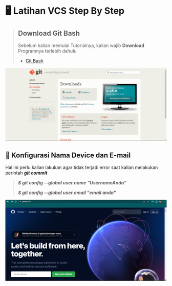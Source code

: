 # 🖥 Latihan VCS Step By Step

> ## Download Git Bash
> Sebelum kalian memulai Tutorialnya, kalian wajib **Download** Programnya terlebih dahulu
>- [Git Bash](https://git-scm.com/downloads)

![image1](images/1.png)

## 🤖 Konfigurasi Nama Device dan E-mail
Hal ini perlu kalian lakukan agar tidak terjadi error saat kalian melakukan perintah ***git commit***
> ***$ git config --global user.name "UsernameAnda"***
> 
> ***$ git config --global user.email "email anda"***



![image2](images/2.png)
